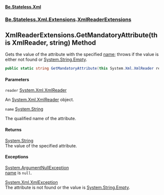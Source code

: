 #### [Be.Stateless.Xml](README.md 'README')
### [Be.Stateless.Xml.Extensions](Be.Stateless.Xml.Extensions.md 'Be.Stateless.Xml.Extensions').[XmlReaderExtensions](XmlReaderExtensions.md 'Be.Stateless.Xml.Extensions.XmlReaderExtensions')

## XmlReaderExtensions.GetMandatoryAttribute(this XmlReader, string) Method

Gets the value of the attribute with the specified [name](XmlReaderExtensions.GetMandatoryAttribute(thisXmlReader,string).md#Be.Stateless.Xml.Extensions.XmlReaderExtensions.GetMandatoryAttribute(thisSystem.Xml.XmlReader,string).name 'Be.Stateless.Xml.Extensions.XmlReaderExtensions.GetMandatoryAttribute(this System.Xml.XmlReader, string).name'); throws if the value is either not found
or [System.String.Empty](https://docs.microsoft.com/en-us/dotnet/api/System.String.Empty 'System.String.Empty').

```csharp
public static string GetMandatoryAttribute(this System.Xml.XmlReader reader, string name);
```
#### Parameters

<a name='Be.Stateless.Xml.Extensions.XmlReaderExtensions.GetMandatoryAttribute(thisSystem.Xml.XmlReader,string).reader'></a>

`reader` [System.Xml.XmlReader](https://docs.microsoft.com/en-us/dotnet/api/System.Xml.XmlReader 'System.Xml.XmlReader')

An [System.Xml.XmlReader](https://docs.microsoft.com/en-us/dotnet/api/System.Xml.XmlReader 'System.Xml.XmlReader') object.

<a name='Be.Stateless.Xml.Extensions.XmlReaderExtensions.GetMandatoryAttribute(thisSystem.Xml.XmlReader,string).name'></a>

`name` [System.String](https://docs.microsoft.com/en-us/dotnet/api/System.String 'System.String')

The qualified name of the attribute.

#### Returns
[System.String](https://docs.microsoft.com/en-us/dotnet/api/System.String 'System.String')  
The value of the specified attribute.

#### Exceptions

[System.ArgumentNullException](https://docs.microsoft.com/en-us/dotnet/api/System.ArgumentNullException 'System.ArgumentNullException')  
[name](XmlReaderExtensions.GetMandatoryAttribute(thisXmlReader,string).md#Be.Stateless.Xml.Extensions.XmlReaderExtensions.GetMandatoryAttribute(thisSystem.Xml.XmlReader,string).name 'Be.Stateless.Xml.Extensions.XmlReaderExtensions.GetMandatoryAttribute(this System.Xml.XmlReader, string).name') is `null`.

[System.Xml.XmlException](https://docs.microsoft.com/en-us/dotnet/api/System.Xml.XmlException 'System.Xml.XmlException')  
The attribute is not found or the value is [System.String.Empty](https://docs.microsoft.com/en-us/dotnet/api/System.String.Empty 'System.String.Empty').